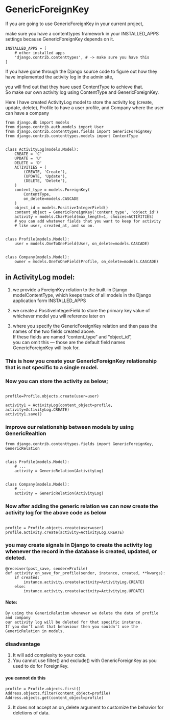 # GenericForeignKey
If you are going to use GenericForeignKey in your current project,

make sure you have a contenttypes framework in your INSTALLED_APPS settings 
because GenericForeignKey depends on it.


```
INSTALLED_APPS = [
    # other installed apps
    'django.contrib.contenttypes', # -> make sure you have this
]
```

If you have gone through the Django source code to figure out how they have implemented the activity log in the admin site,

you will find out that they have used ContentType to achieve that.     
So make our own activity log using ContentType and GenericForeignKey.

Here I have created ActivityLog model to store the activity log (create, update, delete), Profile to have a user profile, and Company where the user can have a company

```commandline
from django.db import models
from django.contrib.auth.models import User
from django.contrib.contenttypes.fields import GenericForeignKey
from django.contrib.contenttypes.models import ContentType


class ActivityLog(models.Model):
    CREATE = 'C'
    UPDATE = 'U'
    DELETE = 'D'
    ACTIVITIES = (
        (CREATE, 'Create'),
        (UPDATE, 'Update'),
        (DELETE, 'Delete'),
    )
    content_type = models.ForeignKey(
        ContentType,
        on_delete=models.CASCADE
    )
    object_id = models.PositiveIntegerField()
    content_object = GenericForeignKey('content_type', 'object_id')
    activity = models.CharField(max_length=1, choices=ACTIVITIES)
    # you can add whatever fields that you want to keep for activity
    # like user, created_at, and so on.
    

class Profile(models.Model):
    user = models.OneToOneField(User, on_delete=models.CASCADE)

    
class Company(models.Model):
    owner = models.OneToOneField(Profile, on_delete=models.CASCADE)
```
## in ActivityLog model:

1) we provide a ForeignKey relation to the built-in Django 
   modelContentType, 
   which keeps track of all models in the Django application form INSTALLED_APPS

2) we create a PositiveIntegerField to store the primary key value of 
   whichever model you will reference later on
3) where you specify the GenericForeignKey relation and then pass the names of 
   the two fields created above.  
   If these fields are named “content_type” and 
   “object_id”,  
   you can omit this — those are the default field names 
   GenericForeignKey will look for.

### This is how you create your GenericForeignKey relationship that is not specific to a single model.
### Now you can store the activity as below;

```commandline

profile=Profile.objects.create(user=user)

activity1 = ActivityLog(content_object=profile, activity=ActivityLog.CREATE)
activity1.save()
```

### improve our relationship between models by using GenericRealtion

```
from django.contrib.contenttypes.fields import GenericForeignKey, GenericRelation


class Profile(models.Model):
    # ...
    activity = GenericRelation(ActivityLog)
    

class Company(models.Model):
    # ...
    activity = GenericRelation(ActivityLog)
```

### Now after adding the generic relation we can now create the activity log for the above code as below

```commandline

profile = Profile.objects.create(user=user)
profile.activity.create(activity=ActivityLog.CREATE)

```

### you may create signals in Django to create the activity log whenever the record in the database is created, updated, or deleted. 

```commandline
@receiver(post_save, sender=Profile)
def activity_on_save_for_profile(sender, instance, created, **kwargs):
    if created:
        instance.activity.create(activity=ActivityLog.CREATE)
    else:
        instance.activity.create(activity=ActivityLog.UPDATE)
```

#### Note: 
```
By using the GenericRelation whenever we delete the data of profile and company
our activity log will be deleted for that specific instance.
If you don’t want that behaviour then you souldn’t use the GenericRelation in models.
```

### disadvantage

1) It will add complexity to your code.
2) You cannot use filter() and exclude() with GenericForeignKey as you used 
   to do for ForeignKey.
#### you cannot do this
```
profile = Profile.objects.first()
Address.objects.filter(content_object=profile)
Address.objects.get(content_object=profile)
```
3) It does not accept an on_delete argument to customize the behavior for 
deletions of data.
